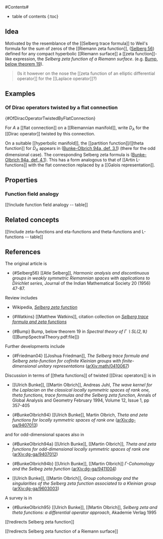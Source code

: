 
#Contents#
* table of contents
{:toc}

## Idea

Motivated by the resemblance of the [[Selberg trace formula]] to Weil's formula for the sum of zeros of the [[Riemann zeta function]], ([Selberg 56](#Selberg56)) defined for any compact hyperbolic [[Riemann surface]] a [[zeta function]]-like expression, the _Selberg zeta function of a Riemann surface_. (e.g. [Bump, below theorem 19](#Bump)).

> (Is it however on the nose the [[zeta function of an elliptic differential operator]] for the [[Laplace operator]]?)

## Examples

### Of Dirac operators twisted by a flat connection
 {#OfDiracOperatorTwistedByFlatConnection}

For $A$ a [[flat connection]] on a [[Riemannian manifold]], write $D_A$ for the [[Dirac operator]] twisted by this connection. 

On a suitable [[hyperbolic manifold]], the [[partition function]]/[[theta function]] for $D_A$ appears in ([Bunke-Olbrich 94a, def. 3.1](#BunkeOlbrich94a)) (there for the odd dimensional case). The corresponding Selberg zeta formula is ([Bunke-Olbrich 94a, def. 4.1](#BunkeOlbrich94a)). This has a form analogous to that of [[Artin L-functions]] with the flat connection replaced by a [[Galois representation]].

## Properties


### Function field analogy

[[!include function field analogy -- table]]

## Related concepts



[[!include zeta-functions and eta-functions and theta-functions and L-functions -- table]]

## References

The original article is

* {#Selberg56} [[Atle Selberg]], _Harmonic analysis and discontinuous groups in weakly symmetric Riemannian spaces with applications to Dirichlet series_, Journal of the Indian Mathematical Society 20 (1956) 47-87.

Review includes

* Wikipedia, _[Selberg zeta function](http://en.wikipedia.org/wiki/Selberg_zeta_function)_

* {#Watkins} [[Matthew Watkins]], citation collection on _[Selberg trace formula and zeta functions](http://empslocal.ex.ac.uk/people/staff/mrwatkin/zeta/physics4.htm)_

* {#Bump} Bump, below theorem 19 in _Spectral theory of $\Gamma \backslash SL(2,\mathbb{R})$_ ([[BumpSpectralTheory.pdf:file]])

Further developments include

* {#Friedman04} [[Joshua Friedman]], _The Selberg trace formula and Selberg zeta-function for cofinite Kleinian groups with finite-dimensional unitary representations_ ([arXiv:math/0410067](http://arxiv.org/abs/math/0410067))


Discussion in terms of [[theta functions]] of twisted [[Dirac operators]] is in 

* [[Ulrich Bunke]], [[Martin Olbrich]], Andreas Juhl, _The wave kernel for the Laplacian on the classical locally symmetric spaces of rank one, theta functions, trace formulas and the Selberg zeta function_, Annals of Global Analysis and Geometry February 1994, Volume 12, Issue 1, pp 357-405

* {#BunkeOlbrich94} [[Ulrich Bunke]], Martin Olbrich, _Theta and zeta functions for locally symmetric spaces of rank one_ ([arXiv:dg-ga/9407013](http://arxiv.org/abs/dg-ga/9407013))

and for odd-dimensional spaces also in

* {#BunkeOlbrich94a} [[Ulrich Bunke]], [[Martin Olbrich]], _Theta and zeta functions for odd-dimensional locally symmetric spaces of rank one_ ([arXiv:dg-ga/9407012](http://arxiv.org/abs/dg-ga/9407012))

* {#BunkeOlbrich94b} [[Ulrich Bunke]], [[Martin Olbrich]] _$\Gamma$-Cohomology and the Selbeg zeta function_ ([arXiv:dg-ga/9411004](http://arxiv.org/abs/dg-ga/9411004))

* [[Ulrich Bunke]], [[Martin Olbrich]], _Group cohomology and the singularities of the Selberg zeta function associated to a Kleinian group_ ([arXiv:dg-ga/9603003](http://arxiv.org/abs/dg-ga/9603003))

A survey is in 

* {#BunkeOlbrich95} [[Ulrich Bunke]], [[Martin Olbrich]], _Selberg zeta and theta functions: a differential operator approach_, Akademie Verlag 1995


[[!redirects Selberg zeta function]]


[[!redirects Selberg zeta function of a Riemann surface]]